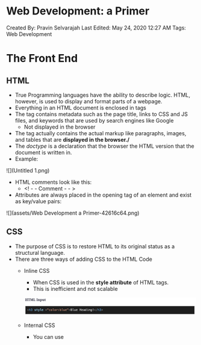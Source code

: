 # Web Development: a Primer

Created By: Pravin Selvarajah
Last Edited: May 24, 2020 12:27 AM
Tags: Web Development

# The Front End

## HTML

- True Programming languages have the ability to describe logic. HTML, however, is used to display and format parts of a webpage.
- Everything in an HTML document is enclosed in <HTML> tags
- The <head> tag contains metadata such as the page title, links to CSS and JS files, and keywords that are used by search engines like Google
    - Not displayed in the browser
- The <body> tag actually contains the actual markup like paragraphs, images, and tables that are **displayed in the browser./**
- The *doctype* is a declaration that the browser the HTML version that the document is written in.
- Example:

![](Untitled 1.png)

- HTML comments look like this:
    - <! - - Comment - - >
- Attributes are always placed in the opening tag of an element and exist as key/value pairs:

![](assets/Web Development a Primer-42616c64.png)

## CSS

- The purpose of CSS is to restore HTML to its original status as a structural language.
- There are three ways of adding CSS to the HTML Code
    - Inline CSS
        - When CSS is used in the **style attribute** of HTML tags.
        - This is inefficient and not scalable

        ![Web%20Development%20a%20Primer%2057ffb065493c4c7bb3ae6a140cb5cb58/Untitled%202.png](Web%20Development%20a%20Primer%2057ffb065493c4c7bb3ae6a140cb5cb58/Untitled%202.png)

    - Internal CSS
        - You can use <style> tags within the <head> of the HTML to define the style of a certain tag
    - External CSS
        - CSS is written in a separate file
        - You can link the CSS file to the HTML file by writing a **self-closing link tag in your HTML head:**

            ![Web%20Development%20a%20Primer%2057ffb065493c4c7bb3ae6a140cb5cb58/Untitled%203.png](Web%20Development%20a%20Primer%2057ffb065493c4c7bb3ae6a140cb5cb58/Untitled%203.png)

        - The **rel** attribute of the link element above tells the HTML to import a CSS file
- Page Layout Techniques
- Animations
- Preprocessors
    - **Syntactically Awesome Style Sheets (SASS) and Leaner Style Sheets (LESS)** are language extensions for CSS that allow you to use more conventional programming constructs such as *variables, conditionals, and loops.*

## Javascript

- Javascript is syntactically similar to C and C++
- Javascript allows you to implement complex things on web pages
- On Mac to view a console on the browser, hit Cmd+Option+J
- Javascript can be written directly into an HTMl file using the <script> tag
- You can also import javascript files into the HTML file similar to CSS

![Web%20Development%20a%20Primer%2057ffb065493c4c7bb3ae6a140cb5cb58/Untitled%204.png](Web%20Development%20a%20Primer%2057ffb065493c4c7bb3ae6a140cb5cb58/Untitled%204.png)

- You can place an external reference in either the <head> or <body>.
- The HTML structure can be mapped onto a **tree**. The DOM stores these HTML elements as objects that can then be manipulated in various ways through JavaScript

# The Back End

## What is the Back End?

- The Back end of a website loosely consists of a server, database, and APIs.
- A web server is a system that delivers content and services to users over the Internet
- Web Hosting Services?
    - Web Hosting companies provide space on a server that is owned or leased for use by clients, as well as providing Internet connectivity, usually in a data center.
- Web server operating systems include:
    - Linux
        - packaged in the form for both desktop and server use
    - CentOS
        - Stable and infrequent crashes
        - Difficulty in running newer packages
    - Debian
        - works on both Desktop & server
    - Ubuntu
        - most popular Linux distro for the desktop

## Micro-service Architecture

- Websites are hosted on virtual machines. As a result, a website is essentially hosted on a **server within a server, and that server delegates tasks to other servers.**
- Many Virtual Machines exist on one physical server, and each has a separate job (ex: interface).
- Micro-services structures an application as a collection of services that are:
    - Highly maintainable and testable
    - Loosely coupled
    - Independently deployable
    - Organized around business capabilities

## Back-End Programming

- Back End Engineers are responsible to program servers to process user requests & respond with the requested resource correctly.
    - They also write code to process and store user data
- Efficient storage and delivery of information
- Customized user experience
- Controlled access to content
- Store session/state information
- Notifications
- Data Analysis

## Node JS

- It's an asynchronous event driven javascript runtime, Node is designed to build scalable network applications and upon each connection the **callback is fired**, BUT fi there no work to be done, **NODE WILL SLEEP**
- In other words, node can handle multiple connections at once, **which makes them more efficient**
- Node is great for software prototyping
- Node is also incredibly fast and highly scalable

# Web Development Frameworks

## What are the Frameworks?

- A **web framework** is defined as a package made up of a structure of files and folders of standardized code.
    - This can be used to support the development of websites as a basis to start building a site
- Essentially, frameworks are used to simplify the web development process
- Most web application frameworks rely on the **Model View Controller** architecture
    - **Model**
        - Stores all information about the content and structure of the application
        - Once it receives input from the C**ontroller**, it will send the required information to the **View** component.
    - **View**
        - most commonly known as the **user interface**
        - View takes input from the user to the **Controller** for **processing** and the **instructions are sent from the Model**
    - **Controller**
        - middle man for the Model and the View

    ![Web%20Development%20a%20Primer%2057ffb065493c4c7bb3ae6a140cb5cb58/Untitled%205.png](Web%20Development%20a%20Primer%2057ffb065493c4c7bb3ae6a140cb5cb58/Untitled%205.png)

### Types of Frameworks

- Front -end (client-side) frameworks
    1. Angular JS
    2. Bootstrap
    3. React.js
    4. Backbone
    5. Semantic-UI
- Back-end (server-side) frameworks
    1. Express (JS)
    2. Symfony (PHP)
    3. Django (PHP)
    4. Ruby on Rails (Ruby)
    5. ASP .NET (C#)
- Isomorphic (client-server) frameworks
    1. Meteor JS
    2. Lazo.js
    3. Rendr

## Front-End Frameworks

1. Angular (Google)
    - Designed for creating dynamic web applications
    - highly expressive, readable, and quick to develop
    - **used to update the user interface in real time and provide a highly interactive website**
2. Bootstrap (Twitter)
    - used to ease up the process of adding CSS to HTML
    - adheres to responsive web design standards
3. React.js
    - Used for building UI's, essentially the View layer of an MVC application
    - allows you to build encapsulated components, each of which **manages its own state, and then compose them to make complex User Interfaces.**
        - Therefore, when data changes, only the **concerned components are updated**
4. Backbone
    - allows you to structure your JS code in an MCV form
    - helps you avoid a myraid of callbacks and other extraneous pieces of code that make changes complicated
    - Any changes to these models automatically trigger changes to any views that display these models.
5. Semantic-UI
    - highly desirable for beginners
    - has multiple third party libraries so development process is easier
    - not viable for developing websites with more complex structures

## Back-End Frameworks

1. Express
    - standard server framework for Node.js
    - minimal and highly flexible node.js web application framewokr
    - simpligy back-end development process enough to reduce basic back-end features to a **single instruction**
2. Symphony
    - essentially a set of reusable components
    - you can focus on the higher level functionality with the mundane tasks become confined to much smaller pieces of code.
3. Django
    - takes care of reducing code for basic functionalities to simple instructions.
4. Ruby on Rails
    - built on MVC architecture
5. ASP .NET
    - Developed by Microsoft to facilitate the process of developing dynamic web pages
    - can create not only simple &  fast but also has the capacity to scale to millions of user

## Isomorphic Frameworks

- These frameworks allow developers to write their entire application in a single framework w/o worrying about integrating multiple components
1. Meteor JS
    - allows for prototyping
    - allows for versioins of the same application to be stored and tested
    - produces code that can span multiple platforms (Android, iOS, and the web itself)
    - On the back-end, it integrates MongoDB. It creates a DBMS that enables data changes to be generated to the client-side
    - On the client side, it has its own templating engine Blaze.
        - It can also be integrated with angular or react frameworks
2. Lazo.js
    - built on Node.js
    - provides an optimized first-page load with the help of tools such as Backbone.js, RequireJS, and jQuery
    - user interface separated into mutually exclusive components
3. Rendr
    - allows you to run your Backbone.js applications on both the client and the server

## Software Stacks

### LAMP stack

- Linux (OS), Apache (HTTP server), MySQL (relational database), and PHP (programming language the app is built on)

### MEANStack

- Consists of:
    - MongoDB
        - serves as the database
        - It acts as the **Model** in MVC as it is the storage component of the website
    - Express JS
        - this is used to create the backend of the web application
        - creates the server, handling all kinds of requests coming in from the client end & processing data from the database accordingly
        - In the MVC architecture, Express would be the **Controller**
    - Angular JS
        - used to create the front-end of the application
        - used to program everything that happens within the browser on the client side
        - In the MVC architecture, Angular would be the **View** component.
    - Node JS
        - back-end run-time environment for the web application
        - Express is built on Node js to simplify operations that may be complicated in the basic Node js code.
        - Therefore, the underlying event-driven code that you will be writing is Node JS

        ![Web%20Development%20a%20Primer%2057ffb065493c4c7bb3ae6a140cb5cb58/Untitled%206.png](Web%20Development%20a%20Primer%2057ffb065493c4c7bb3ae6a140cb5cb58/Untitled%206.png)

### MERNStack

- Same structure as the MEANStack but **the front-end framework is different.**
- The front-end of MERN stacked applications are made with **React JS instead of Angular JS.**

![Web%20Development%20a%20Primer%2057ffb065493c4c7bb3ae6a140cb5cb58/Untitled%207.png](Web%20Development%20a%20Primer%2057ffb065493c4c7bb3ae6a140cb5cb58/Untitled%207.png)

## Isomorphic frameworks vs software stacks

- Meteor JS vs MEANStack
    - Meteor has a strong focus on ease of use and allows users to focus on development
        - MEAN, requires multiple components to be integrated manually
    - Meteor is a **full stack framework,** which means it has an inbuilt database.
        - MEANStack requres each component of the stack to be **intstalled, learned, and integrated manually.**
    - MEANStack is more **flexible**
        - Meteor has a stringent limitation on what technologies are being used.
        - This means that, apps that have highly customized specs, MEANStack is more appropriate.
    - MEANStack doesn't have reactivitiy like Meteor. Additional technologies need to be integrated to client's web pages to be updated automatically.

# Version Control with Git

## The Command Line Interface

- **ls** - listing files and directories
- **pwd** - checking what directory you are in
- **cd** - changing directories
- **cd ..** — to move back a directory
- **cat nameOfFile** — reading files
- **touch nameOfFile** — creating files
- **mkdir newFolder** — creating a new directory
- **mv path/to/file/filename new/path** — moving files
    - **mv path/to/file/filename .** —  moves file to the current directory
    - **mv path/to/file/filename ..** — moves file to the parent directory
- **rm fileName** — removing files
- **git diff fileName** - can be used to check the differences between the working directory and staging area

## What is Git and Why Use it?

- Git is the world's popular version control system
- **History**
    - Git maintains a complete history of changes made to any project
- **Collaboration**
    - Git manages changes and merges them for the users allowing team members to work on projects simultaneously.
- **Feature branches**
    - Git has the ability to make separate branches for each feature & can be worked on simultaneously and when done, it can be **merged back to the main branch**

## Using Git Locally

### Git Jargon

- **Repository**
    - a project is a repository
- **Working** **Directory**
    - the folder **on your local computer where your project exists**
    - Git tracks any changes made within the folder
- **Commit**
    - Git doesn't save any changes until you 'commit' it.
- **Staging**
    - Staging a file means that you have marked it for a commit.

### Setting up and starting a new Git repo

- To mark a directory as a Git working directory:

        **git config** --global user.email "you@example.com"

        **git config** --global user.name "Your Name"

        **git init**

- **git status** can be used to view all the changes in your working directory
- To add new files to the staging area:
    - **git add** folder/that/contains/files
- To commit the file:
    - **git commit -m** "a message to commit with"
- To check commit history:
    - **git** log
- The -q can be used to make the console output less cluttered
    - **git init -q**
- Reverting to a previous commit
    - **git checkout hashvalue**

## Repo Hosting

- repo hosting allows your to work on your project even if you lost your local machine
- GitHub is an example of repo hosting

### Creating a GitHub repo from an existing Git repo

- Once you create a new repository in GitHub.
- Open terminal and change your directory to an existing Git repo
- On the top of your GitHub repository's Quick Setup page, click & copy the remote repository URL
- Add the URL like this:

![Web%20Development%20a%20Primer%2057ffb065493c4c7bb3ae6a140cb5cb58/Untitled%208.png](Web%20Development%20a%20Primer%2057ffb065493c4c7bb3ae6a140cb5cb58/Untitled%208.png)

- **Then push your changes in your local repository to Github:**

![Web%20Development%20a%20Primer%2057ffb065493c4c7bb3ae6a140cb5cb58/Untitled%209.png](Web%20Development%20a%20Primer%2057ffb065493c4c7bb3ae6a140cb5cb58/Untitled%209.png)

- A branch:
    - It's a parallel version of a repo. It's contained within the repo but doesn't affect the primary or master branch, allowing you to work freely without disrupting the "live" version.
    - When you're ready you can merge the branch back to the master branch
- A **pull request** is a proposed change to the repo submitted by a user & needs to be reviewed, and accepted or rejected by the other collaborators.
    - Once **approved**, it can be *merged with the master branch or other branches*

    ![Web%20Development%20a%20Primer%2057ffb065493c4c7bb3ae6a140cb5cb58/Untitled%2010.png](Web%20Development%20a%20Primer%2057ffb065493c4c7bb3ae6a140cb5cb58/Untitled%2010.png)

# Principles of Software Engineering

## Software Process Models

- The four fundamental software engineering activities:
    1. Software specification
        - define the intended functionality of the software and potential constraints
        - example for a web application, here is where you define the features you want to implement on your website
    2. Software design and implementation
        - Producing software according to the specifications
    3. Software Validation
        - Ensuring the software does what users want it to do
        - You want to make sure the features are implemented correctly
    4. Software Evolution
        - Ongoing stage, where you continuously come up with features that you think **will make your application better & implement them**

    ![Web%20Development%20a%20Primer%2057ffb065493c4c7bb3ae6a140cb5cb58/Untitled%2011.png](Web%20Development%20a%20Primer%2057ffb065493c4c7bb3ae6a140cb5cb58/Untitled%2011.png)

    - All process models can be categorized as:
        1. Plan-Drive
            - all process activities are planned in advance

            ![Web%20Development%20a%20Primer%2057ffb065493c4c7bb3ae6a140cb5cb58/Untitled%2012.png](Web%20Development%20a%20Primer%2057ffb065493c4c7bb3ae6a140cb5cb58/Untitled%2012.png)

        2. Agile
            - Planning is incremental
            - Easier to change the process in accordance with changing customer requirements

            ![Web%20Development%20a%20Primer%2057ffb065493c4c7bb3ae6a140cb5cb58/Untitled%2013.png](Web%20Development%20a%20Primer%2057ffb065493c4c7bb3ae6a140cb5cb58/Untitled%2013.png)

    ## The Waterfall Model (Plan-Driven Process)

    - First published model of the software development process.

    ![Web%20Development%20a%20Primer%2057ffb065493c4c7bb3ae6a140cb5cb58/Untitled%2014.png](Web%20Development%20a%20Primer%2057ffb065493c4c7bb3ae6a140cb5cb58/Untitled%2014.png)

    - There are multiple stages involved and each stage must be completed before the next one
    - The 5 stages are:
        1. Analyze and define requirements
            - system's intended services, potential constraints, and goals are established & defined in detail
                - These requirements serve as a product specification
        2. Design software
            - taking the requirements realized in the previous stage and allocating it to different software components.
            - Overall system architecture is established
            - Identify and describe the fundamental software system abstractions & relationships amongst them
        3. Implement and test units
            - Software design is translated to a set of programs or multiple program units
            - Unit testing is used to make sure each unit meets its specifications
        4. Integrate units and test system
            - Program units are integrated & tested as a complete system
            - After testing, the software is delivered to the client
        5. Operation and maintenance
            - Not necessary but typically the longest stage in the life cycle
            - Correcting new errors, improving the implementation of system units, and **enhancing the system's services.**

## Incremental Development

- Interleaving the activities of specification, development, and validation
- System is developed as a series of versions/increments (each version will have more features than the previous)
- An example would be creating an initial version of your website, open it to feedback, and then incrementally developing newer versions based on feedbacks
- It's a more intuitive way of solving problems
- Benefits compared to the waterfall method:
    1. Cost of accommodating changing customer requirements diminishes as the amount of documentation that has to be redone is much less
    2. Easier to get customer feedback on the development work
    3. More rapid delivery and deployment of useful software to the customer is possible

## Reuse-oriented Software Engineering

- Reduced actual development significantly
- Faster product delivery
- However, requirements will change over time and as a result, the software being developed may not be as flexible to future requirements
- Most prevalent approach right now

## Test Driven Development

- Testing and code development are interleaved together.
- You don't move to the next increment until the **code that you have developed passes its test**

## Automated Testing

- Core idea  is to simultaneously develop automated tests with each increment & ensure the tests are passed.
- APIs can be used to create automated tests
- **Selenium** is one of the most commonly used tools for web application testing
    - primary purpose is to automate browsers
    - allows us to check if the intended functionality works by **automatically accessing the application**
    - it allows users to define a set of activities for a web browser to carry out
- **Jest,** a javascript tool that is often used by Facebook to test all of its Javascript code (incl. React).
- **PyUnit** is the python unit testing framework. A **unit test targest a small unit of code.**
    - supports test automation, share test setups & shutdown code for tests, aggregation of tests into collections, **also able to keep tests independent from the reporting framework**
- **JUnit** is the **Java** equivalent of PyUnit.

